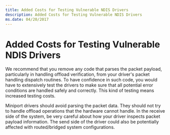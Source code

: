 ```yaml
---
title: Added Costs for Testing Vulnerable NDIS Drivers
description: Added Costs for Testing Vulnerable NDIS Drivers
ms.date: 04/20/2017
---
```


# Added Costs for Testing Vulnerable NDIS Drivers





We recommend that you remove any code that parses the packet payload, particularly in handling offload verification, from your driver's packet handling dispatch routines. To have confidence in such code, you would have to extensively test the drivers to make sure that all potential error conditions are handled safely and correctly. This kind of testing means increased testing costs.

Miniport drivers should avoid parsing the packet data. They should not try to handle offload operations that the hardware cannot handle. In the receive side of the system, be very careful about how your driver inspects packet payload information. The send side of the driver could also be potentially affected with routed/bridged system configurations.

 

 





